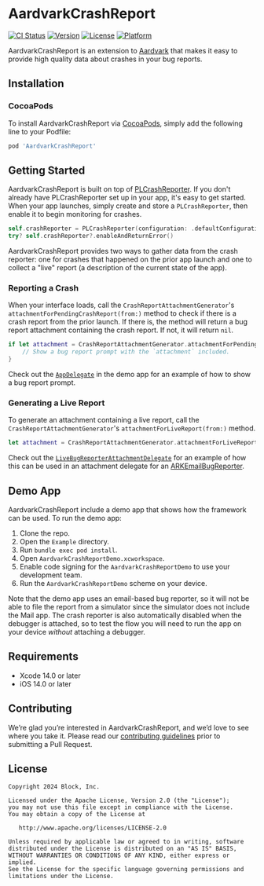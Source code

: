 # AardvarkCrashReport

[![CI Status](https://img.shields.io/github/actions/workflow/status/cashapp/AardvarkCrashReport/ci.yml?branch=main)](https://github.com/cashapp/AardvarkCrashReport/actions?query=workflow%3ACI+branch%3Amain)
[![Version](https://img.shields.io/cocoapods/v/AardvarkCrashReport.svg?style=flat)](https://cocoapods.org/pods/AardvarkCrashReport)
[![License](https://img.shields.io/cocoapods/l/AardvarkCrashReport.svg?style=flat)](https://cocoapods.org/pods/AardvarkCrashReport)
[![Platform](https://img.shields.io/cocoapods/p/AardvarkCrashReport.svg?style=flat)](https://cocoapods.org/pods/AardvarkCrashReport)

AardvarkCrashReport is an extension to [Aardvark](https://github.com/square/Aardvark) that makes it easy to provide high quality data about crashes in your bug reports.

## Installation

### CocoaPods

To install AardvarkCrashReport via [CocoaPods](https://cocoapods.org/), simply add the following line to your Podfile:

```ruby
pod 'AardvarkCrashReport'
```

## Getting Started

AardvarkCrashReport is built on top of [PLCrashReporter](https://github.com/microsoft/plcrashreporter). If you don't already have PLCrashReporter set up in your app, it's easy to get started. When your app launches, simply create and store a `PLCrashReporter`, then enable it to begin monitoring for crashes.

```swift
self.crashReporter = PLCrashReporter(configuration: .defaultConfiguration())
try? self.crashReporter?.enableAndReturnError()
```

AardvarkCrashReport provides two ways to gather data from the crash reporter: one for crashes that happened on the prior app launch and one to collect a "live" report (a description of the current state of the app).

### Reporting a Crash

When your interface loads, call the `CrashReportAttachmentGenerator`'s `attachmentForPendingCrashReport(from:)` method to check if there is a crash report from the prior launch. If there is, the method will return a bug report attachment containing the crash report. If not, it will return `nil`.

```swift
if let attachment = CrashReportAttachmentGenerator.attachmentForPendingCrashReport(from: crashReporter) {
    // Show a bug report prompt with the `attachment` included.
}
```

Check out the [`AppDelegate`](Example/AardvarkCrashReport/AppDelegate.swift) in the demo app for an example of how to show a bug report prompt.

### Generating a Live Report

To generate an attachment containing a live report, call the `CrashReportAttachmentGenerator`'s `attachmentForLiveReport(from:)` method.

```swift
let attachment = CrashReportAttachmentGenerator.attachmentForLiveReport(from: crashReporter)
```

Check out the [`LiveBugReporterAttachmentDelegate`](https://github.com/squareup/AardvarkCrashReport/blob/main/Example/AardvarkCrashReport/LiveBugReporterAttachmentDelegate.swift) for an example of how this can be used in an attachment delegate for an [ARKEmailBugReporter](https://github.com/square/Aardvark/blob/master/Sources/AardvarkMailUI/ARKEmailBugReporter.h).

## Demo App

AardvarkCrashReport include a demo app that shows how the framework can be used. To run the demo app:

1. Clone the repo.
2. Open the `Example` directory.
3. Run `bundle exec pod install`.
4. Open `AardvarkCrashReportDemo.xcworkspace`.
5. Enable code signing for the `AardvarkCrashReportDemo` to use your development team.
6. Run the `AardvarkCrashReportDemo` scheme on your device.

Note that the demo app uses an email-based bug reporter, so it will not be able to file the report from a simulator since the simulator does not include the Mail app. The crash reporter is also automatically disabled when the debugger is attached, so to test the flow you will need to run the app on your device _without_ attaching a debugger.

## Requirements

* Xcode 14.0 or later
* iOS 14.0 or later

## Contributing

We’re glad you’re interested in AardvarkCrashReport, and we’d love to see where you take it. Please read our [contributing guidelines](CONTRIBUTING.md) prior to submitting a Pull Request.

## License

```
Copyright 2024 Block, Inc.

Licensed under the Apache License, Version 2.0 (the "License");
you may not use this file except in compliance with the License.
You may obtain a copy of the License at

   http://www.apache.org/licenses/LICENSE-2.0

Unless required by applicable law or agreed to in writing, software
distributed under the License is distributed on an "AS IS" BASIS,
WITHOUT WARRANTIES OR CONDITIONS OF ANY KIND, either express or implied.
See the License for the specific language governing permissions and
limitations under the License.
```
